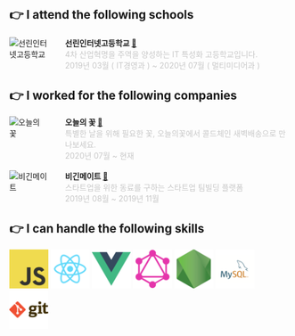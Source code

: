 <!-- <img align="left" alt="오늘의 꽃" width="1000px" src="https://user-images.githubusercontent.com/59228569/88090167-24d41d00-cbc8-11ea-98f4-94ec1896d369.png" />
<br> -->

## 👉 I attend the following schools

<div style="margin-top: 20px">
    <img align="left" alt="선린인터넷고등학교" width="70px" src="https://user-images.githubusercontent.com/59228569/88086190-e9ceeb00-cbc1-11ea-87e5-24863b2b3ef2.png" />
    <div style="margin-left: 100px" >
        <span id="title"><b>선린인터넷고등학교 <a href="http://sunrint.hs.kr">🔗</a></b></span>
        <br>
        <span id="description" style="color: #C8C8C8">4차 산업혁명을 주역을 양성하는 IT 특성화 고등학교입니다.<span>
        <br>
        <span id="description" style="color: #C8C8C8">2019년 03월 ( IT경영과 ) ~ 2020년 07월 ( 멀티미디어과 )<span>
    </div>
</div>

## 👉 I worked for the following companies

<div>
    <img align="left" alt="오늘의 꽃" width="70px" src="https://user-images.githubusercontent.com/59228569/88076567-2ea05500-cbb5-11ea-8dde-8def47896902.png" />
    <div style="margin-left: 100px" >
        <span id="title"><b>오늘의 꽃 <a href="https://okkot.com">🔗</a></b></span>
        <br>
        <span id="description" style="color: #C8C8C8">특별한 날을 위해 필요한 꽃, 오늘의꽃에서 콜드체인 새벽배송으로 만나보세요.<span>
        <br>
        <span id="description" style="color: #C8C8C8">2020년 07월 ~ 현재<span>
    </div>
</div>
<br>
<div>
    <img align="left" alt="비긴메이트" width="70px" src="https://user-images.githubusercontent.com/59228569/88084789-e175b080-cbbf-11ea-9f16-b070efd79a98.png" />
    <div style="width: 500px; margin-left: 100px;" >
        <span id="title"><b>비긴메이트 <a href="https://beginmate.com">🔗</a></b></span>
        <br>
        <span id="description" style="color: #C8C8C8">스타트업을 위한 동료를 구하는 스타트업 팀빌딩 플랫폼<span>
        <br>
        <span id="description" style="color: #C8C8C8">2019년 08월 ~ 2019년 11월<span>
    </div>
<div>

## 👉 I can handle the following skills

<img height="70" src="https://raw.githubusercontent.com/github/explore/80688e429a7d4ef2fca1e82350fe8e3517d3494d/topics/javascript/javascript.png">
<img height="70" src="https://raw.githubusercontent.com/github/explore/80688e429a7d4ef2fca1e82350fe8e3517d3494d/topics/react/react.png">
<img height="70" src="https://raw.githubusercontent.com/github/explore/80688e429a7d4ef2fca1e82350fe8e3517d3494d/topics/vue/vue.png">
<img height="70" src="https://raw.githubusercontent.com/github/explore/5c058a388828bb5fde0bcafd4bc867b5bb3f26f3/topics/graphql/graphql.png">
<img height="70" src="https://raw.githubusercontent.com/github/explore/80688e429a7d4ef2fca1e82350fe8e3517d3494d/topics/nodejs/nodejs.png">
<img height="70" src="https://raw.githubusercontent.com/github/explore/80688e429a7d4ef2fca1e82350fe8e3517d3494d/topics/mysql/mysql.png">
<img height="70" src="https://raw.githubusercontent.com/github/explore/80688e429a7d4ef2fca1e82350fe8e3517d3494d/topics/git/git.png">